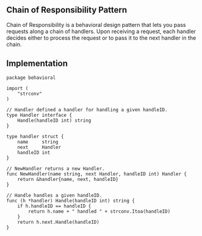 ## Chain of Responsibility Pattern
Chain of Responsibility is a behavioral design pattern that lets you pass requests along a chain of handlers. Upon receiving a request, each handler decides either to process the request or to pass it to the next handler in the chain.

## Implementation
```
package behavioral

import (
	"strconv"
)

// Handler defined a handler for handling a given handleID.
type Handler interface {
	Handle(handleID int) string
}

type handler struct {
	name     string
	next     Handler
	handleID int
}

// NewHandler returns a new Handler.
func NewHandler(name string, next Handler, handleID int) Handler {
	return &handler{name, next, handleID}
}

// Handle handles a given handleID.
func (h *handler) Handle(handleID int) string {
	if h.handleID == handleID {
		return h.name + " handled " + strconv.Itoa(handleID)
	}
	return h.next.Handle(handleID)
}
```
